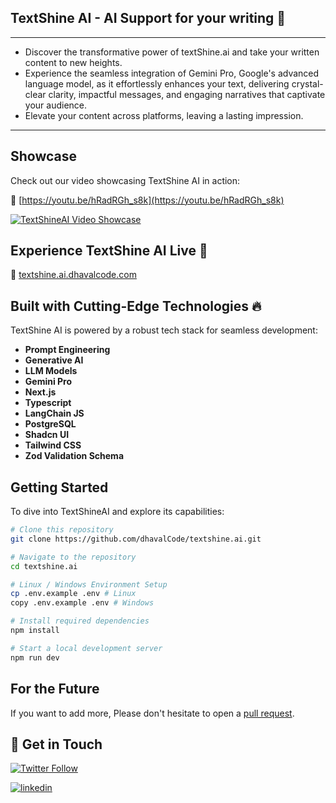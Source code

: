 ## TextShine AI - AI Support for your writing 📝

***

- Discover the transformative power of textShine.ai and take your written content to new heights. 
- Experience the seamless integration of Gemini Pro, Google's advanced language model, as it effortlessly enhances your text, delivering crystal-clear clarity, impactful messages, and engaging narratives that captivate your audience. 
- Elevate your content across platforms, leaving a lasting impression.

***

## Showcase 

Check out our video showcasing TextShine AI in action:

🔗 [https://youtu.be/hRadRGh_s8k](https://youtu.be/hRadRGh_s8k)

[![TextShineAI Video Showcase](https://img.youtube.com/vi/hRadRGh_s8k/0.jpg)](https://youtu.be/hRadRGh_s8k)

## Experience TextShine AI Live 🚀

🔗 [textshine.ai.dhavalcode.com](https://textshine.ai.dhavalcode.com)

## Built with Cutting-Edge Technologies 🔥

TextShine AI is powered by a robust tech stack for seamless development:

- **Prompt Engineering**
- **Generative AI**
- **LLM Models**
- **Gemini Pro**
- **Next.js**
- **Typescript**
- **LangChain JS**
- **PostgreSQL**
- **Shadcn UI**
- **Tailwind CSS**
- **Zod Validation Schema**

## Getting Started

To dive into TextShineAI and explore its capabilities:

```bash
# Clone this repository
git clone https://github.com/dhavalCode/textshine.ai.git

# Navigate to the repository
cd textshine.ai

# Linux / Windows Environment Setup
cp .env.example .env # Linux
copy .env.example .env # Windows

# Install required dependencies
npm install

# Start a local development server
npm run dev
```

## For the Future

If you want to add more, Please don't hesitate to open a [pull request](https://github.com/dhavalCode/textshine.ai/pulls).

## 👋 Get in Touch

[![Twitter Follow](https://img.shields.io/twitter/follow/dhavalcode?style=social)](https://twitter.com/dhavalCode)

[![linkedin](https://img.shields.io/badge/linkedin-0A66C2?style=for-the-badge&logo=linkedin&logoColor=white)](https://www.linkedin.com/in/dhavalcode)